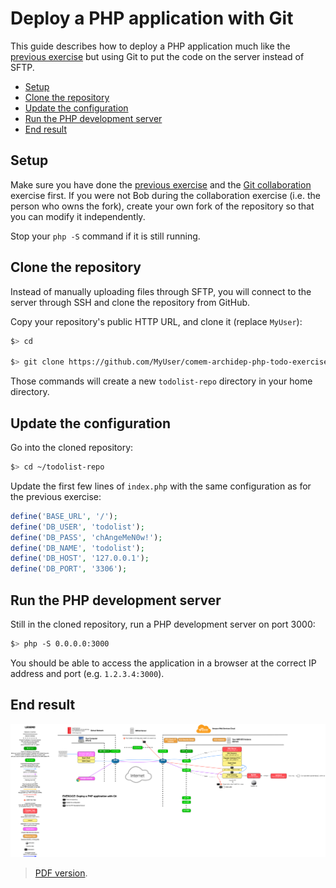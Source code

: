 # Deploy a PHP application with Git

This guide describes how to deploy a PHP application much like the [previous exercise](sftp-deployment.md)
but using Git to put the code on the server instead of SFTP.

<!-- START doctoc generated TOC please keep comment here to allow auto update -->
<!-- DON'T EDIT THIS SECTION, INSTEAD RE-RUN doctoc TO UPDATE -->


- [Setup](#setup)
- [Clone the repository](#clone-the-repository)
- [Update the configuration](#update-the-configuration)
- [Run the PHP development server](#run-the-php-development-server)
- [End result](#end-result)

<!-- END doctoc generated TOC please keep comment here to allow auto update -->




## Setup

Make sure you have done the [previous exercise](sftp-deployment.md) and the [Git
collaboration](https://github.com/MediaComem/comem-archidep-php-todo-exercise)
exercise first. If you were not Bob during the collaboration exercise (i.e. the
person who owns the fork), create your own fork of the repository so that you
can modify it independently.

Stop your `php -S` command if it is still running.





## Clone the repository

Instead of manually uploading files through SFTP, you will connect to the server
through SSH and clone the repository from GitHub.

Copy your repository's public HTTP URL, and clone it (replace `MyUser`):

```bash
$> cd

$> git clone https://github.com/MyUser/comem-archidep-php-todo-exercise.git todolist-repo
```

Those commands will create a new `todolist-repo` directory in your home directory.





## Update the configuration

Go into the cloned repository:

```bash
$> cd ~/todolist-repo
```

Update the first few lines of `index.php` with the same configuration as for the previous exercise:

```php
define('BASE_URL', '/');
define('DB_USER', 'todolist');
define('DB_PASS', 'chAngeMeN0w!');
define('DB_NAME', 'todolist');
define('DB_HOST', '127.0.0.1');
define('DB_PORT', '3306');
```




## Run the PHP development server

Still in the cloned repository, run a PHP development server on port 3000:

```bash
$> php -S 0.0.0.0:3000
```

You should be able to access the application in a browser at the correct IP
address and port (e.g. `1.2.3.4:3000`).





## End result

![Diagram](git-clone-deployment.png)

> [PDF version](git-clone-deployment.pdf).





[php-todolist]: https://github.com/MediaComem/comem-archidep-php-todo-exercise
